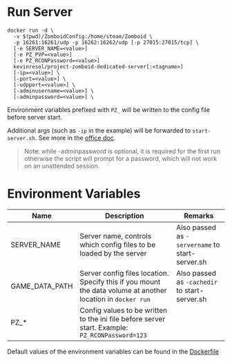 # Run Server

```
docker run -d \
  -v $(pwd)/ZomboidConfig:/home/steam/Zomboid \
  -p 16261:16261/udp -p 16262:16262/udp [-p 27015:27015/tcp] \
  [-e SERVER_NAME=<value>]
  [-e PZ_PVP=<value>]
  [-e PZ_RCONPassword=<value>]
  kevinresol/project-zomboid-dedicated-server[:<tagname>]
  [-ip=<value>] \
  [-port=<value>] \
  [-udpport=<value>] \
  [-adminusername=<value>] \
  [-adminpassword=<value>] \
```

Environment variables prefixed with `PZ_` will be written to the config file before server start.

Additional args (such as `-ip` in the example) will be forwarded to `start-server.sh`. See more in the [office doc](https://pzwiki.net/wiki/Startup_parameters).

> Note: while -adminpassword is optional, it is required for the first run otherwise the script will prompt for a password, which will not work on an unattended session.

# Environment Variables

| Name           | Description                                                                                                 | Remarks                                         |
| -------------- | ----------------------------------------------------------------------------------------------------------- | ----------------------------------------------- |
| SERVER_NAME    | Server name, controls which config files to be loaded by the server                                         | Also passed as `-servername` to start-server.sh |
| GAME_DATA_PATH | Server config files location. Specify this if you mount the data volume at another location in `docker run` | Also passed as `-cachedir` to start-server.sh   |
| PZ\_\*         | Config values to be written to the ini file before server start. Example: `PZ_RCONPassword=123`             |

Default values of the environment variables can be found in the [Dockerfile](Dockerfile)
